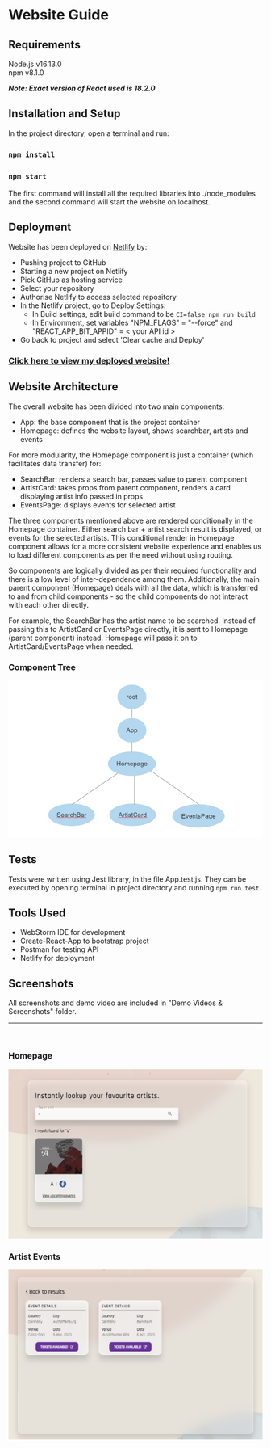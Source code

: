 # Website Guide

## Requirements

Node.js v16.13.0
<br>
npm     v8.1.0

***Note: Exact version of React used is 18.2.0***

## Installation and Setup

In the project directory, open a terminal and run:

### `npm install`
### `npm start`

The first command will install all the required libraries into ./node_modules and the second command will start the website on localhost.

## Deployment

Website has been deployed on [Netlify](https://www.netlify.com/) by:
- Pushing project to GitHub
- Starting a new project on Netlify
- Pick GitHub as hosting service
- Select your repository
- Authorise Netlify to access selected repository
- In the Netlify project, go to Deploy Settings:
    - In Build settings, edit build command to be `CI=false npm run build`
    - In Environment, set variables "NPM_FLAGS" = "--force" and "REACT_APP_BIT_APPID" = < your API id >
- Go back to project and select 'Clear cache and Deploy'

### [Click here to view my deployed website!](https://62e67079051ac74f61ee1b0a--glowing-cobbler-afd359.netlify.app/)

## Website Architecture

The overall website has been divided into two main components:
- App: the base component that is the project container
- Homepage: defines the website layout, shows searchbar, artists and events

For more modularity, the Homepage component is just a container (which facilitates data transfer) for:
- SearchBar: renders a search bar, passes value to parent component
- ArtistCard: takes props from parent component, renders a card displaying artist info passed in props
- EventsPage: displays events for selected artist

The three components mentioned above are rendered conditionally in the Homepage container. Either search bar + artist search result is displayed, or events for the selected artists.
This conditional render in Homepage component allows for a more consistent website experience and enables us to load different components as per the need without using routing.

So components are logically divided as per their required functionality and there is a low level of inter-dependence among them. Additionally, the main parent component (Homepage) deals with all the data, which is transferred to and from child components -
so the child components do not interact with each other directly.

For example, the SearchBar has the artist name to be searched. Instead of passing this to ArtistCard or EventsPage directly, it is sent to Homepage (parent component) instead.
Homepage will pass it on to ArtistCard/EventsPage when needed.

### Component Tree


![tree](https://github.com/sanaa-khan/web-dev-assignment/blob/master/public/tree.PNG)

## Tests

Tests were written using Jest library, in the file App.test.js. They can be executed by opening
terminal in project directory and running `npm run test`.

## Tools Used

- WebStorm IDE for development
- Create-React-App to bootstrap project
- Postman for testing API 
- Netlify for deployment

## Screenshots

All screenshots and demo video are included in "Demo Videos & Screenshots" folder. <hr><br>

### Homepage
![homepage](https://github.com/sanaa-khan/web-dev-assignment/blob/master/Demo%20Video%20%26%20Screenshots/Screenshots/Search%20Artist.PNG)

### Artist Events
![events](https://github.com/sanaa-khan/web-dev-assignment/blob/master/Demo%20Video%20%26%20Screenshots/Screenshots/View%20Events.PNG)


